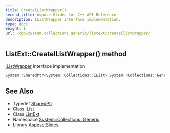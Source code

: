 ```yaml
---
title: CreateIListWrapper()
second_title: Aspose.Slides for C++ API Reference
description: IListWrapper interface implementation.
type: docs
weight: 1
url: /cpp/system.collections.generic/listext/createilistwrapper/
---
```

## ListExt::CreateIListWrapper() method


[IListWrapper](../../../system.collections/ilistwrapper/) interface implementation.

```cpp
System::SharedPtr<System::Collections::IList> System::Collections::Generic::ListExt<T>::CreateIListWrapper() override
```

## See Also

* Typedef [SharedPtr](../../system/sharedptr/)
* Class [IList](../../system.collections/ilist/)
* Class [ListExt](./)
* Namespace [System::Collections::Generic](../)
* Library [Aspose.Slides](../../)